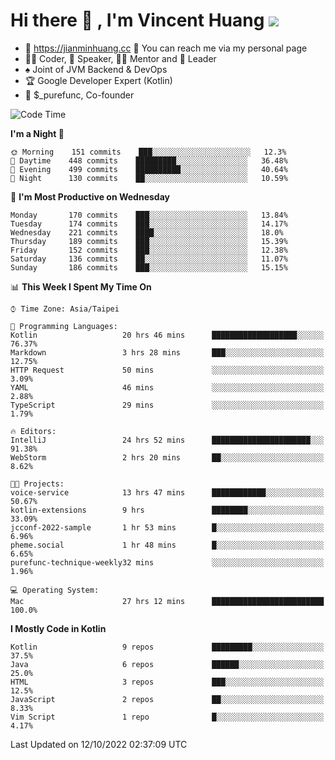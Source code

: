 # Hi there 👋 , I'm Vincent Huang ![](https://komarev.com/ghpvc/?username=Jian-Min-Huang)
- 💎 https://jianminhuang.cc 🙋 You can reach me via my personal page
- 👨‍💻 Coder, 🎤 Speaker, 👨‍🏫 Mentor and 🚀 Leader
- ♠️ Joint of JVM Backend & DevOps
- 🏆 Google Developer Expert (Kotlin)
- 💼 $_purefunc, Co-founder

<!--START_SECTION:waka-->
![Code Time](http://img.shields.io/badge/Code%20Time-1%2C071%20hrs%2049%20mins-blue)

**I'm a Night 🦉** 

```text
🌞 Morning    151 commits    ███░░░░░░░░░░░░░░░░░░░░░░   12.3% 
🌆 Daytime    448 commits    █████████░░░░░░░░░░░░░░░░   36.48% 
🌃 Evening    499 commits    ██████████░░░░░░░░░░░░░░░   40.64% 
🌙 Night      130 commits    ██░░░░░░░░░░░░░░░░░░░░░░░   10.59%

```
📅 **I'm Most Productive on Wednesday** 

```text
Monday       170 commits    ███░░░░░░░░░░░░░░░░░░░░░░   13.84% 
Tuesday      174 commits    ███░░░░░░░░░░░░░░░░░░░░░░   14.17% 
Wednesday    221 commits    ████░░░░░░░░░░░░░░░░░░░░░   18.0% 
Thursday     189 commits    ███░░░░░░░░░░░░░░░░░░░░░░   15.39% 
Friday       152 commits    ███░░░░░░░░░░░░░░░░░░░░░░   12.38% 
Saturday     136 commits    ██░░░░░░░░░░░░░░░░░░░░░░░   11.07% 
Sunday       186 commits    ███░░░░░░░░░░░░░░░░░░░░░░   15.15%

```


📊 **This Week I Spent My Time On** 

```text
⌚︎ Time Zone: Asia/Taipei

💬 Programming Languages: 
Kotlin                   20 hrs 46 mins      ███████████████████░░░░░░   76.37% 
Markdown                 3 hrs 28 mins       ███░░░░░░░░░░░░░░░░░░░░░░   12.75% 
HTTP Request             50 mins             ░░░░░░░░░░░░░░░░░░░░░░░░░   3.09% 
YAML                     46 mins             ░░░░░░░░░░░░░░░░░░░░░░░░░   2.88% 
TypeScript               29 mins             ░░░░░░░░░░░░░░░░░░░░░░░░░   1.79%

🔥 Editors: 
IntelliJ                 24 hrs 52 mins      ██████████████████████░░░   91.38% 
WebStorm                 2 hrs 20 mins       ██░░░░░░░░░░░░░░░░░░░░░░░   8.62%

🐱‍💻 Projects: 
voice-service            13 hrs 47 mins      ████████████░░░░░░░░░░░░░   50.67% 
kotlin-extensions        9 hrs               ████████░░░░░░░░░░░░░░░░░   33.09% 
jcconf-2022-sample       1 hr 53 mins        █░░░░░░░░░░░░░░░░░░░░░░░░   6.96% 
pheme.social             1 hr 48 mins        █░░░░░░░░░░░░░░░░░░░░░░░░   6.65% 
purefunc-technique-weekly32 mins             ░░░░░░░░░░░░░░░░░░░░░░░░░   1.96%

💻 Operating System: 
Mac                      27 hrs 12 mins      █████████████████████████   100.0%

```

**I Mostly Code in Kotlin** 

```text
Kotlin                   9 repos             █████████░░░░░░░░░░░░░░░░   37.5% 
Java                     6 repos             ██████░░░░░░░░░░░░░░░░░░░   25.0% 
HTML                     3 repos             ███░░░░░░░░░░░░░░░░░░░░░░   12.5% 
JavaScript               2 repos             ██░░░░░░░░░░░░░░░░░░░░░░░   8.33% 
Vim Script               1 repo              █░░░░░░░░░░░░░░░░░░░░░░░░   4.17%

```



 Last Updated on 12/10/2022 02:37:09 UTC
<!--END_SECTION:waka-->
